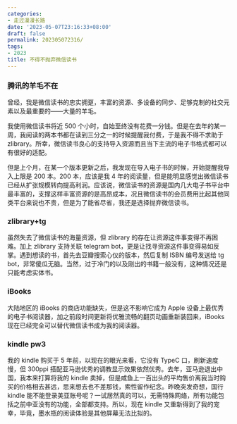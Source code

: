 ```yaml
---
categories:
- 走过漫漫长路
date: '2023-05-07T23:16:33+08:00'
draft: false
permalink: 202305072316/
tags:
- 2023
title: 不得不抛弃微信读书
---
```

### 腾讯的羊毛不在

曾经，我是微信读书的忠实拥趸，丰富的资源、多设备的同步、足够克制的社交元素以及最重要的——大量的羊毛。

我使用微信读书将近 500 个小时，自始至终没有花费一分钱。但是在去年的某一周，我阅读的两本书都在读到三分之一的时候提醒我付费，于是我不得不求助于 zlibrary。所幸，微信读书良心的支持导入资源而且当下主流的电子书格式都可以有很好的适配。

但是上个月，在某一个版本更新之后，我发现在导入电子书的时候，开始提醒我导入上限是 200 本。200 本，应该是我 4 年的阅读量，但是能明显感觉出微信读书已经从扩张规模转向提高利润。应该说，微信读书的资源是国内几大电子书平台中最丰富的，支撑这样丰富资源的是高昂成本，况且微信读书的会员费用比起其他同类平台来说也不贵，但是为了能省尽省，我还是选择抛弃微信读书。

### zlibrary+tg

虽然失去了微信读书的海量资源，但 zlibrary 的存在让资源这件事变得不再困难。加上 zlibrary 支持关联 telegram bot，更是让找寻资源这件事变得易如反掌。遇到想读的书，首先去豆瓣搜索心仪的版本，然后复制 ISBN 编号发送给 tg bot，非常傻瓜无脑。当然，过于冷门的以及刚出的书籍一般没有，这种情况还是只能考虑实体书。

### iBooks

大陆地区的 iBooks 的商店功能缺失，但是这不影响它成为 Apple 设备上最优秀的电子书阅读器，加之前段时间更新将优雅流畅的翻页动画重新装回来，iBooks 现在已经完全可以替代微信读书成为我的阅读器。

### kindle pw3

我的 kindle 购买于 5 年前，以现在的眼光来看，它没有 TypeC 口，刷新速度慢，但 300ppi 搭配亚马逊优秀的调教显示效果依然优秀。去年，亚马逊退出中国，我本来打算将我的 kindle 卖掉，但是咸鱼上一百出头的平均售价离我当时购买的价格相去甚远，思来想去也不差那钱，索性留作纪念。昨晚突发奇想，国行 kindle 能不能登录美亚账号呢？一试居然真的可以，无需特殊网络，所有功能包括之前中亚没有的功能，全部都支持。所以，现在 kindle 又重新得到了我的宠幸，毕竟，墨水瓶的阅读体验是其他屏幕无法比拟的。
